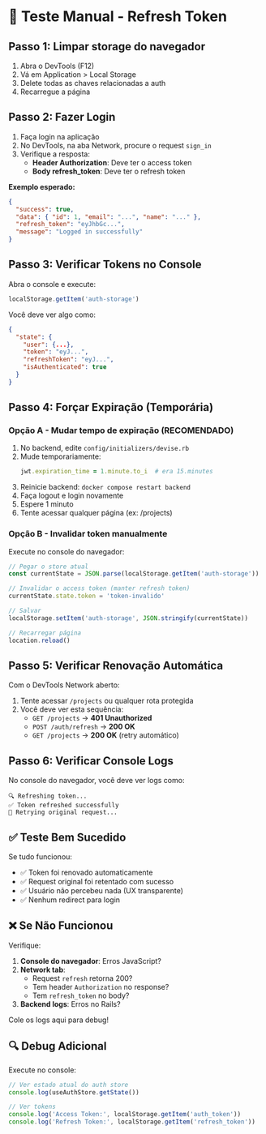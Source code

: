 # 🧪 Teste Manual - Refresh Token

## Passo 1: Limpar storage do navegador

1. Abra o DevTools (F12)
2. Vá em Application > Local Storage
3. Delete todas as chaves relacionadas a auth
4. Recarregue a página

## Passo 2: Fazer Login

1. Faça login na aplicação
2. No DevTools, na aba Network, procure o request `sign_in`
3. Verifique a resposta:
   - **Header Authorization**: Deve ter o access token
   - **Body refresh_token**: Deve ter o refresh token

**Exemplo esperado:**
```json
{
  "success": true,
  "data": { "id": 1, "email": "...", "name": "..." },
  "refresh_token": "eyJhbGc...",
  "message": "Logged in successfully"
}
```

## Passo 3: Verificar Tokens no Console

Abra o console e execute:
```javascript
localStorage.getItem('auth-storage')
```

Você deve ver algo como:
```json
{
  "state": {
    "user": {...},
    "token": "eyJ...",
    "refreshToken": "eyJ...",
    "isAuthenticated": true
  }
}
```

## Passo 4: Forçar Expiração (Temporária)

### Opção A - Mudar tempo de expiração (RECOMENDADO)

1. No backend, edite `config/initializers/devise.rb`
2. Mude temporariamente:
   ```ruby
   jwt.expiration_time = 1.minute.to_i  # era 15.minutes
   ```
3. Reinicie backend: `docker compose restart backend`
4. Faça logout e login novamente
5. Espere 1 minuto
6. Tente acessar qualquer página (ex: /projects)

### Opção B - Invalidar token manualmente

Execute no console do navegador:
```javascript
// Pegar o store atual
const currentState = JSON.parse(localStorage.getItem('auth-storage'))

// Invalidar o access token (manter refresh token)
currentState.state.token = 'token-invalido'

// Salvar
localStorage.setItem('auth-storage', JSON.stringify(currentState))

// Recarregar página
location.reload()
```

## Passo 5: Verificar Renovação Automática

Com o DevTools Network aberto:

1. Tente acessar `/projects` ou qualquer rota protegida
2. Você deve ver esta sequência:
   - `GET /projects` → **401 Unauthorized**
   - `POST /auth/refresh` → **200 OK**
   - `GET /projects` → **200 OK** (retry automático)

## Passo 6: Verificar Console Logs

No console do navegador, você deve ver logs como:
```
🔍 Refreshing token...
✅ Token refreshed successfully
🔄 Retrying original request...
```

## ✅ Teste Bem Sucedido

Se tudo funcionou:
- ✅ Token foi renovado automaticamente
- ✅ Request original foi retentado com sucesso
- ✅ Usuário não percebeu nada (UX transparente)
- ✅ Nenhum redirect para login

## ❌ Se Não Funcionou

Verifique:

1. **Console do navegador**: Erros JavaScript?
2. **Network tab**: 
   - Request `refresh` retorna 200?
   - Tem header `Authorization` no response?
   - Tem `refresh_token` no body?
3. **Backend logs**: Erros no Rails?

Cole os logs aqui para debug!

## 🔍 Debug Adicional

Execute no console:
```javascript
// Ver estado atual do auth store
console.log(useAuthStore.getState())

// Ver tokens
console.log('Access Token:', localStorage.getItem('auth_token'))
console.log('Refresh Token:', localStorage.getItem('refresh_token'))
```
